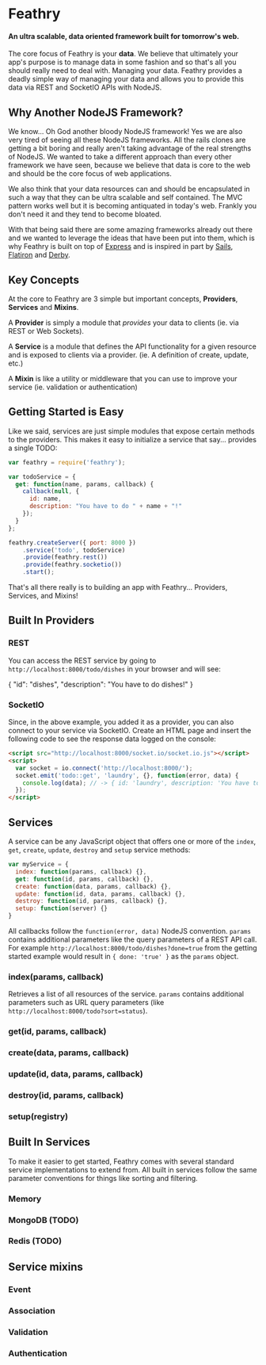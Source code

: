 # Feathry

#### An ultra scalable, data oriented framework built for tomorrow's web.

The core focus of Feathry is your **data**. We believe that ultimately your app's purpose is to manage data in some fashion and so that's all you should really need to deal with. Managing your data. Feathry provides a deadly simple way of managing your data and allows you to provide this data via REST and SocketIO APIs with NodeJS.

## Why Another NodeJS Framework?

We know... Oh God another bloody NodeJS framework! Yes we are also very tired of seeing all these NodeJS frameworks. All the rails clones are getting a bit boring and really aren't taking advantage of the real strengths of NodeJS. We wanted to take a different approach than every other framework we have seen, because we believe that data is core to the web and should be the core focus of web applications. 

We also think that your data resources can and should be encapsulated in such a way that they can be ultra scalable and self contained. The MVC pattern works well but it is becoming antiquated in today's web. Frankly you don't need it and they tend to become bloated.

With that being said there are some amazing frameworks already out there and we wanted to leverage the ideas that have been put into them, which is why Feathry is built on top of [Express](http://expressjs.com) and is inspired in part by [Sails](http://sailsjs.org), [Flatiron](http://flatironjs.org) and [Derby](http://derbyjs.com).


## Key Concepts

At the core to Feathry are 3 simple but important concepts, **Providers**, **Services** and **Mixins**.

A **Provider** is simply a module that *provides* your data to clients (ie. via REST or Web Sockets).

A **Service** is a module that defines the API functionality for a given resource and is exposed to clients via a provider. (ie. A definition of create, update, etc.)

A **Mixin** is like a utility or middleware that you can use to improve your service (ie. validation or authentication)


## Getting Started is Easy

Like we said, services are just simple modules that expose certain methods to the providers. This makes it easy to initialize a service that say... provides a single TODO:

```js
var feathry = require('feathry');

var todoService = {
  get: function(name, params, callback) {
    callback(null, {
      id: name,
      description: "You have to do " + name + "!"
    });
  }
};

feathry.createServer({ port: 8000 })
	.service('todo', todoService)
	.provide(feathry.rest())
	.provide(feathry.socketio())
	.start();
```

That's all there really is to building an app with Feathry... Providers, Services, and Mixins!


## Built In Providers

### REST

You can access the REST service by going to `http://localhost:8000/todo/dishes` in your browser
and will see:

  {
    "id": "dishes",
    "description": "You have to do dishes!"
  }

### SocketIO

Since, in the above example, you added it as a provider, you can also connect to your service via SocketIO.
Create an HTML page and insert the following code to see the response data logged on the console:

```html
<script src="http://localhost:8000/socket.io/socket.io.js"></script>
<script>
  var socket = io.connect('http://localhost:8000/');
  socket.emit('todo::get', 'laundry', {}, function(error, data) {
    console.log(data); // -> { id: 'laundry', description: 'You have to do laundry!' }
  });
</script>
```

## Services

A service can be any JavaScript object that offers one or more of the `index`, `get`, `create`, `update`,
`destroy` and `setup` service methods:

```js
var myService = {
  index: function(params, callback) {},
  get: function(id, params, callback) {},
  create: function(data, params, callback) {},
  update: function(id, data, params, callback) {},
  destroy: function(id, params, callback) {},
  setup: function(server) {}
}
```

All callbacks follow the `function(error, data)` NodeJS convention. `params` contains additional
parameters like the query parameters of a REST API call. For example `http://localhost:8000/todo/dishes?done=true`
from the getting started example would result in `{ done: 'true' }` as the `params` object.

### index(params, callback)

Retrieves a list of all resources of the service. `params` contains additional parameters such
as URL query parameters (like `http://localhost:8000/todo?sort=status`).

### get(id, params, callback)

### create(data, params, callback)

### update(id, data, params, callback)

### destroy(id, params, callback)

### setup(registry)

## Built In Services

To make it easier to get started, Feathry comes with several standard service implementations to extend
from. All built in services follow the same parameter conventions for things like sorting and filtering.

### Memory

### MongoDB (TODO)

### Redis (TODO)

## Service mixins

### Event

### Association

### Validation

### Authentication
